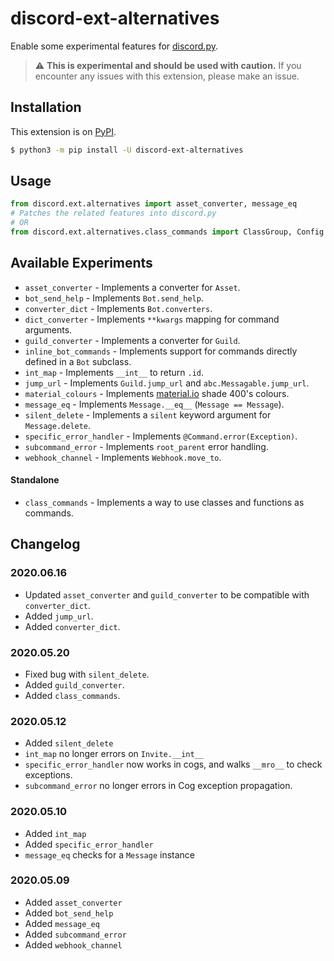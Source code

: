 # discord-ext-alternatives
Enable some experimental features for [discord.py](https://github.com/Rapptz/discord.py/).

> ⚠️ **This is experimental and should be used with caution.**
> If you encounter any issues with this extension, please make an issue.

## Installation

This extension is on [PyPI](https://pypi.org/project/discord-ext-alternatives/).

```sh
$ python3 -m pip install -U discord-ext-alternatives
```

## Usage

```py
from discord.ext.alternatives import asset_converter, message_eq
# Patches the related features into discord.py
# OR
from discord.ext.alternatives.class_commands import ClassGroup, Config
```

## Available Experiments

- `asset_converter` - Implements a converter for ``Asset``.
- `bot_send_help` - Implements `Bot.send_help`.
- `converter_dict` - Implements `Bot.converters`.
- `dict_converter` - Implements `**kwargs` mapping for command arguments.
- `guild_converter` - Implements a converter for ``Guild``.
- `inline_bot_commands` - Implements support for commands directly defined in a `Bot` subclass.
- `int_map` - Implements `__int__` to return `.id`.
- `jump_url` - Implements `Guild.jump_url` and `abc.Messagable.jump_url`.
- `material_colours` - Implements [material.io](https://material.io/resources/color/) shade 400's colours.
- `message_eq` - Implements `Message.__eq__` (`Message == Message`).
- `silent_delete` - Implements a `silent` keyword argument for `Message.delete`.
- `specific_error_handler` - Implements `@Command.error(Exception)`.
- `subcommand_error` - Implements `root_parent` error handling.
- `webhook_channel` - Implements `Webhook.move_to`.

#### Standalone
- `class_commands` - Implements a way to use classes and functions as commands.

## Changelog

### 2020.06.16

- Updated `asset_converter` and `guild_converter` to be compatible with `converter_dict`.
- Added `jump_url`.
- Added `converter_dict`.

### 2020.05.20

- Fixed bug with `silent_delete`.
- Added `guild_converter`.
- Added `class_commands`.

### 2020.05.12

- Added `silent_delete`
- `int_map` no longer errors on `Invite.__int__`
- `specific_error_handler` now works in cogs, and walks `__mro__` to check exceptions.
- `subcommand_error` no longer errors in Cog exception propagation.

### 2020.05.10

- Added `int_map`
- Added `specific_error_handler`
- `message_eq` checks for a ``Message`` instance

### 2020.05.09

- Added `asset_converter`
- Added `bot_send_help`
- Added `message_eq`
- Added `subcommand_error`
- Added `webhook_channel`
